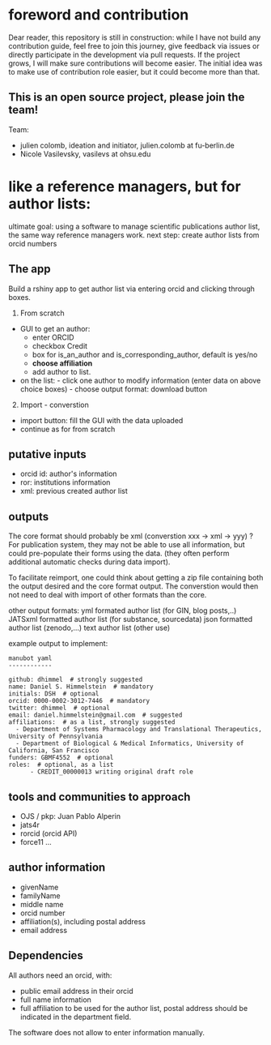 # foreword and contribution

Dear reader, this repository is still in construction: while I have not build any contribution guide, feel free to join this journey, give feedback via issues or directly participate in the development via pull requests. If the project grows, I will make sure contributions will become easier. The initial idea was to make use of contribution role easier, but it could become more than that.

## This is an open source project, please join the team!

Team:
- julien colomb, ideation and initiator, julien.colomb at fu-berlin.de
- Nicole Vasilevsky, vasilevs at ohsu.edu


# like a reference managers, but for author lists:

ultimate goal: using a software to manage scientific publications author list, the same way reference managers work.
next step: create author lists from orcid numbers





## The app

Build a rshiny app to get author list via entering orcid and clicking through boxes.

1. From scratch

- GUI to get an author:
    - enter ORCID
    - checkbox Credit
    - box for is_an_author and is_corresponding_author, default is yes/no
    - **choose affiliation**
    - add author to list.
- on the list:
        - click one author to modify information (enter data on above choice boxes)
        - choose output format: download button

2. Import - converstion

- import button: fill the GUI with the data uploaded
- continue as for from scratch


## putative inputs

- orcid id: author's information
- ror: institutions information
- xml: previous created author list

## outputs

The core format should probably be xml (converstion xxx -> xml -> yyy) ?
For publication system, they may not be able to use all information, but could pre-populate their forms using the data. (they often perform additional automatic checks during data import).

To facilitate reimport, one could think about getting a zip file containing both the output desired and the core format output. The converstion would then not need to deal with import of other formats than the core.


other output formats:
yml formated author list (for GIN, blog posts,..)
JATSxml formatted author list (for substance, sourcedata)
json formatted author list (zenodo,...)
text author list (other use)

example output to implement:

``` 
manubot yaml
------------

github: dhimmel  # strongly suggested
name: Daniel S. Himmelstein  # mandatory
initials: DSH  # optional
orcid: 0000-0002-3012-7446  # mandatory
twitter: dhimmel  # optional
email: daniel.himmelstein@gmail.com  # suggested
affiliations:  # as a list, strongly suggested
  - Department of Systems Pharmacology and Translational Therapeutics, University of Pennsylvania
  - Department of Biological & Medical Informatics, University of California, San Francisco
funders: GBMF4552  # optional
roles:  # optional, as a list
      - CREDIT_00000013 writing original draft role
```

## tools and communities to approach

- OJS / pkp: Juan Pablo Alperin
- jats4r
- rorcid (orcid API)
- force11
...

## author information

- givenName
- familyName
- middle name
- orcid number
- affiliation(s), including postal address
- email address

## Dependencies

All authors need an orcid, with:
 - public email address in their orcid
 - full name information
 - full affiliation to be used for the author list, postal address should be indicated in the department field.
 
 The software does not allow to enter information manually.
